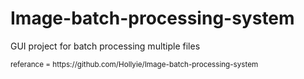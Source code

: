 # Image-batch-processing-system
<p>GUI project for batch processing multiple files</p>












<p><small> referance = https://github.com/Hollyie/Image-batch-processing-system </small></p>


